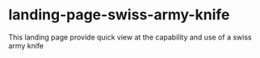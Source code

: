 # landing-page-swiss-army-knife
This landing page provide quick view at the capability and use of a swiss army knife
